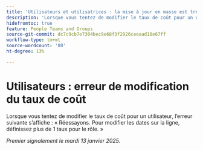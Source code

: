 ```yaml
---
title: 'Utilisateurs et utilisatrices : la mise à jour en masse est très lente.'
description: 'Lorsque vous tentez de modifier le taux de coût pour un utilisateur, l’erreur suivante s’affiche : « Réessayons. Pour modifier les dates sur la ligne, définissez plus de 1 taux pour le rôle. »'
hidefromtoc: true
feature: People Teams and Groups
source-git-commit: dc7c9cb7e7304bec9e68f3f2926ceeaad18e67ff
workflow-type: tm+mt
source-wordcount: '80'
ht-degree: 13%

---
```


# Utilisateurs : erreur de modification du taux de coût

Lorsque vous tentez de modifier le taux de coût pour un utilisateur, l’erreur suivante s’affiche : « Réessayons. Pour modifier les dates sur la ligne, définissez plus de 1 taux pour le rôle. »

_Premier signalement le mardi 13 janvier 2025._
